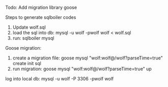 
Todo: Add migration library goose

Steps to generate sqlboiler codes
1. Update wolf.sql
2. load the sql into db: mysql -u wolf -pwolf wolf < wolf.sql
3. run: sqlboiler mysql

Goose migration:
1. create a migration file: goose mysql "wolf:wolf@/wolf?parseTime=true" create init sql
2. run migration: goose mysql "wolf:wolf@/wolf?parseTime=true" up

log into local db:
mysql -u wolf -P 3306 -pwolf wolf